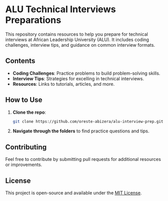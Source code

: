 
# ALU Technical Interviews Preparations

This repository contains resources to help you prepare for technical interviews at African Leadership University (ALU). It includes coding challenges, interview tips, and guidance on common interview formats.

## Contents

- **Coding Challenges**: Practice problems to build problem-solving skills.
- **Interview Tips**: Strategies for excelling in technical interviews.
- **Resources**: Links to tutorials, articles, and more.

## How to Use

1. **Clone the repo**:  
   ```bash
   git clone https://github.com/oreste-abizera/alu-interview-prep.git
   ```
2. **Navigate through the folders** to find practice questions and tips.

## Contributing

Feel free to contribute by submitting pull requests for additional resources or improvements.

## License

This project is open-source and available under the [MIT License](LICENSE).
